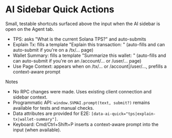 # AI Sidebar Quick Actions

Small, testable shortcuts surfaced above the input when the AI sidebar is open on the Agent tab.

- TPS: asks "What is the current Solana TPS?" and auto-submits
- Explain Tx: fills a template "Explain this transaction: <paste signature>" (auto-fills and can auto-submit if you're on a /tx/… page)
- Wallet Summary: fills a template "Summarize this wallet: <paste address>" (auto-fills and can auto-submit if you're on an /account/… or /user/… page)
- Use Page Context: appears when on /tx/… or /account|/user/…, prefills a context-aware prompt

Notes
- No RPC changes were made. Uses existing client connection and sidebar context.
- Programmatic API: `window.SVMAI.prompt(text, submit?)` remains available for tests and manual checks.
- Data attributes are provided for E2E: `[data-ai-quick="tps|explain-tx|wallet-summary"]`.
 - Keyboard: Cmd/Ctrl+Shift+P inserts a context-aware prompt into the input (when available).

